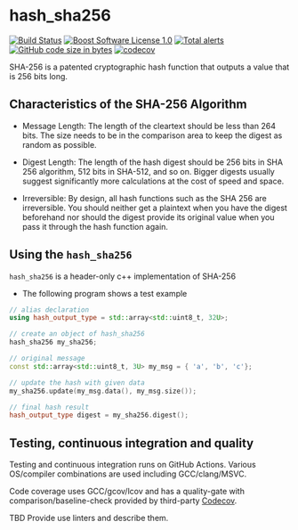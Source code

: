 hash_sha256
==================

[![Build Status](https://github.com/imahjoub/hash_sha256/actions/workflows/hash_sha256.yml/badge.svg)](https://github.com/imahjoub/hash_sha256/actions)
[![Boost Software License 1.0](https://img.shields.io/badge/license-BSL%201.0-blue.svg)](https://github.com/imahjoub/hash_sha256/blob/main/LICENSE_1_0.txt)
[![Total alerts](https://img.shields.io/lgtm/alerts/g/imahjoub/hash_sha256.svg?logo=lgtm&logoWidth=18)](https://lgtm.com/projects/g/imahjoub/hash_sha256/alerts/)
[![GitHub code size in bytes](https://img.shields.io/github/languages/code-size/imahjoub/hash_sha256)](https://github.com/imahjoub/hash_sha256)
[![codecov](https://codecov.io/gh/imahjoub/hash_sha256/branch/main/graph/badge.svg?token=3LIK8E96FC)](https://codecov.io/gh/imahjoub/hash_sha256)


SHA-256 is a patented cryptographic hash function that outputs a value that is 256 bits long.


## Characteristics of the SHA-256 Algorithm

  * Message Length: The length of the cleartext should be less than 264 bits. The size needs to be in the comparison area to keep the digest as random as possible.

  * Digest Length: The length of the hash digest should be 256 bits in SHA 256 algorithm, 512 bits in SHA-512, and so on. Bigger digests usually suggest significantly more calculations at the cost of speed and space.

  * Irreversible: By design, all hash functions such as the SHA 256 are irreversible. You should neither get a plaintext when you have the digest beforehand nor should the digest provide its original value when you pass it through the hash function again.


## Using the `hash_sha256`

`hash_sha256` is a header-only c++ implementation of SHA-256


* The following program shows a test example
```cpp
// alias declaration
using hash_output_type = std::array<std::uint8_t, 32U>;

// create an object of hash_sha256
hash_sha256 my_sha256;

// original message
const std::array<std::uint8_t, 3U> my_msg = { 'a', 'b', 'c'};

// update the hash with given data
my_sha256.update(my_msg.data(), my_msg.size());

// final hash result
hash_output_type digest = my_sha256.digest();
```

## Testing, continuous integration and quality
Testing and continuous integration runs on GitHub Actions.
Various OS/compiler combinations are used including
GCC/clang/MSVC.

Code coverage uses GCC/gcov/lcov and has a
quality-gate with comparison/baseline-check provided by third-party [Codecov](https://app.codecov.io/gh/imahjoub/hash_sha256).

TBD Provide use linters and describe them.
